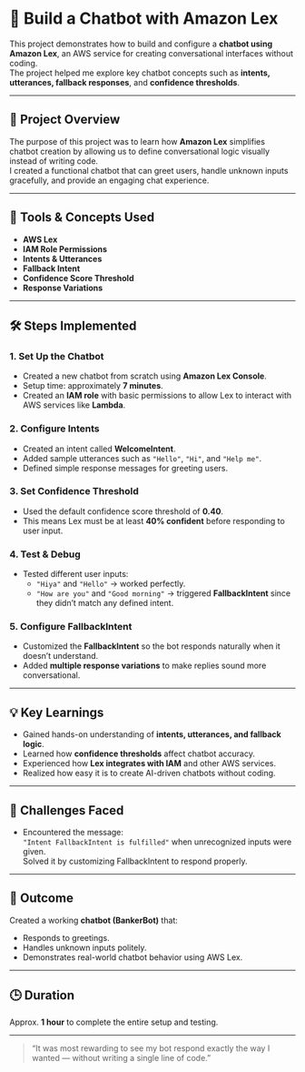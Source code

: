 # 🤖 Build a Chatbot with Amazon Lex

This project demonstrates how to build and configure a **chatbot using Amazon Lex**, an AWS service for creating conversational interfaces without coding.  
The project helped me explore key chatbot concepts such as **intents, utterances, fallback responses**, and **confidence thresholds**.

---

## 🚀 Project Overview
The purpose of this project was to learn how **Amazon Lex** simplifies chatbot creation by allowing us to define conversational logic visually instead of writing code.  
I created a functional chatbot that can greet users, handle unknown inputs gracefully, and provide an engaging chat experience.

---

## 🧰 Tools & Concepts Used
- **AWS Lex**
- **IAM Role Permissions**
- **Intents & Utterances**
- **Fallback Intent**
- **Confidence Score Threshold**
- **Response Variations**

---

## 🛠️ Steps Implemented

### 1. **Set Up the Chatbot**
- Created a new chatbot from scratch using **Amazon Lex Console**.
- Setup time: approximately **7 minutes**.
- Created an **IAM role** with basic permissions to allow Lex to interact with AWS services like **Lambda**.

### 2. **Configure Intents**
- Created an intent called **WelcomeIntent**.
- Added sample utterances such as `"Hello"`, `"Hi"`, and `"Help me"`.
- Defined simple response messages for greeting users.

### 3. **Set Confidence Threshold**
- Used the default confidence score threshold of **0.40**.
- This means Lex must be at least **40% confident** before responding to user input.

### 4. **Test & Debug**
- Tested different user inputs:
  - `"Hiya"` and `"Hello"` → worked perfectly.
  - `"How are you"` and `"Good morning"` → triggered **FallbackIntent** since they didn’t match any defined intent.

### 5. **Configure FallbackIntent**
- Customized the **FallbackIntent** so the bot responds naturally when it doesn’t understand.
- Added **multiple response variations** to make replies sound more conversational.

---

## 💡 Key Learnings
- Gained hands-on understanding of **intents, utterances, and fallback logic**.
- Learned how **confidence thresholds** affect chatbot accuracy.
- Experienced how **Lex integrates with IAM** and other AWS services.
- Realized how easy it is to create AI-driven chatbots without coding.

---

## 🧩 Challenges Faced
- Encountered the message:  
  `"Intent FallbackIntent is fulfilled"` when unrecognized inputs were given.  
  Solved it by customizing FallbackIntent to respond properly.

---

## 🎉 Outcome
Created a working **chatbot (BankerBot)** that:
- Responds to greetings.
- Handles unknown inputs politely.
- Demonstrates real-world chatbot behavior using AWS Lex.

---

## 🕒 Duration
Approx. **1 hour** to complete the entire setup and testing.


---

> “It was most rewarding to see my bot respond exactly the way I wanted — without writing a single line of code.”
